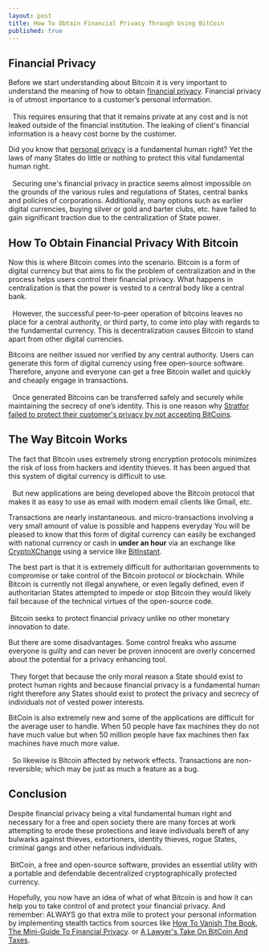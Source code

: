 ```yaml
---
layout: post
title: How To Obtain Financial Privacy Through Using BitCoin
published: true
---
```

<h2>Financial Privacy</h2>
<p>Before we start understanding about Bitcoin it is very important to understand the meaning of how to obtain <a title="financial privacy" href="http://www.howtovanish.com/2011/12/is-privacy-dead/">financial privacy</a>. Financial privacy is of utmost importance to a customer’s personal information.<br/><br/>  This requires ensuring that that it remains private at any cost and is not leaked outside of the financial institution. The leaking of client's financial information is a heavy cost borne by the customer.</p>
<p>Did you know that <a title="personal privacy" href="http://www.howtovanish.com/2012/03/10-privacy-tips-for-protecting-your-identity-and-avoiding-identity-theft/">personal privacy</a> is a fundamental human right? Yet the laws of many States do little or nothing to protect this vital fundamental human right.<br/><br/>  Securing one's financial privacy in practice seems almost impossible on the grounds of the various rules and regulations of States, central banks and policies of corporations. Additionally, many options such as earlier digital currencies, buying silver or gold and barter clubs, etc. have failed to gain significant traction due to the centralization of State power.</p>
<h2>How To Obtain Financial Privacy With Bitcoin</h2>
<p>Now this is where Bitcoin comes into the scenario. Bitcoin is a form of digital currency but that aims to fix the problem of centralization and in the process helps users control their financial privacy. What happens in centralization is that the power is vested to a central body like a central bank.<br/><br/>  However, the successful peer-to-peer operation of bitcoins leaves no place for a central authority, or third party, to come into play with regards to the fundamental currency. This is decentralization causes Bitcoin to stand apart from other digital currencies.</p>
<p>Bitcoins are neither issued nor verified by any central authority. Users can generate this form of digital currency using free open-source software. Therefore, anyone and everyone can get a free Bitcoin wallet and quickly and cheaply engage in transactions.<br/><br/>  Once generated Bitcoins can be transferred safely and securely while maintaining the secrecy of one’s identity. This is one reason why <a title="protect financial privacy" href="http://www.howtovanish.com/2011/12/stratfor-failed-to-protect-their-customers-by-not-accepting-bitcoin/">Stratfor failed to protect their customer's privacy by not accepting BitCoins</a>.</p>
<h2>The Way Bitcoin Works</h2>
<p>The fact that Bitcoin uses extremely strong encryption protocols minimizes the risk of loss from hackers and identity thieves. It has been argued that this system of digital currency is difficult to use.<br/><br/>  But new applications are being developed above the Bitcoin protocol that makes it as easy to use as email with modern email clients like Gmail, etc.</p>
<p>Transactions are nearly instantaneous. and micro-transactions involving a very small amount of value is possible and happens everyday You will be pleased to know that this form of digital currency can easily be exchanged with national currency or cash in <strong>under an hour</strong> via an exchange like <a title="cryptoxchange" href="http://www.howtovanish.com/cryptoxchange" target="_blank">CryptoXChange</a> using a service like <a title="bitinstant" href="http://www.bitinstant.com" target="_blank">BitInstant</a>.</p>
<p>The best part is that it is extremely difficult for authoritarian governments to compromise or take control of the Bitcoin protocol or blockchain. While Bitcoin is currently not illegal anywhere, or even legally defined, even if authoritarian States attempted to impede or stop Bitcoin they would likely fail because of the technical virtues of the open-source code. <br/><br/> Bitcoin seeks to protect financial privacy unlike no other monetary innovation to date.</p>
<p>But there are some disadvantages. Some control freaks who assume everyone is guilty and can never be proven innocent are overly concerned about the potential for a privacy enhancing tool. <br/><br/> They forget that because the only moral reason a State should exist to protect human rights and because financial privacy is a fundamental human right therefore any States should exist to protect the privacy and secrecy of individuals not of vested power interests.</p>
<p>BitCoin is also extremely new and some of the applications are difficult for the average user to handle. When 50 people have fax machines they do not have much value but when 50 million people have fax machines then fax machines have much more value.<br/><br/>  So likewise is Bitcoin affected by network effects. Transactions are non-reversible; which may be just as much a feature as a bug.</p>
<h2>Conclusion</h2>
<p>Despite financial privacy being a vital fundamental human right and necessary for a free and open society there are many forces at work attempting to erode these protections and leave individuals bereft of any bulwarks against thieves, extortioners, identity thieves, rogue States, criminal gangs and other nefarious individuals. <br/><br/> BitCoin, a free and open-source software, provides an essential utility with a portable and defendable decentralized cryptographically protected currency.</p>
<p>Hopefully, you now have an idea of what of what Bitcoin is and how it can help you to take control of and protect your financial privacy. And remember: ALWAYS go that extra mile to protect your personal information by implementing stealth tactics from sources like <a title="Privacy" href="http://www.howtovanish.com/products/how-to-vanish-book/">How To Vanish The Book</a>, <a title="Free Financial Privacy Guide" href="http://www.howtovanish.com/bitcoin/index.php#financialprivacyminiguide" target="_blank">The Mini-Guide To Financial Privacy</a>. or <a title="a lawyer's take on bitcoin and taxes" href="http://www.howtovanish.com/bitcoin/index.php#bitcoinandtaxes" target="_blank">A Lawyer's Take On BitCoin And Taxes</a>.</p>
